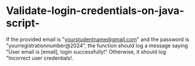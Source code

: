 # Validate-login-credentials-on-java-script-
If the provided email is "yourstudentname@gmail.com" and the password is "yourregistrationnumber@2024", the function should log a message saying "User email is [email], login successfully!" Otherwise, it should log "Incorrect user credentials!.
